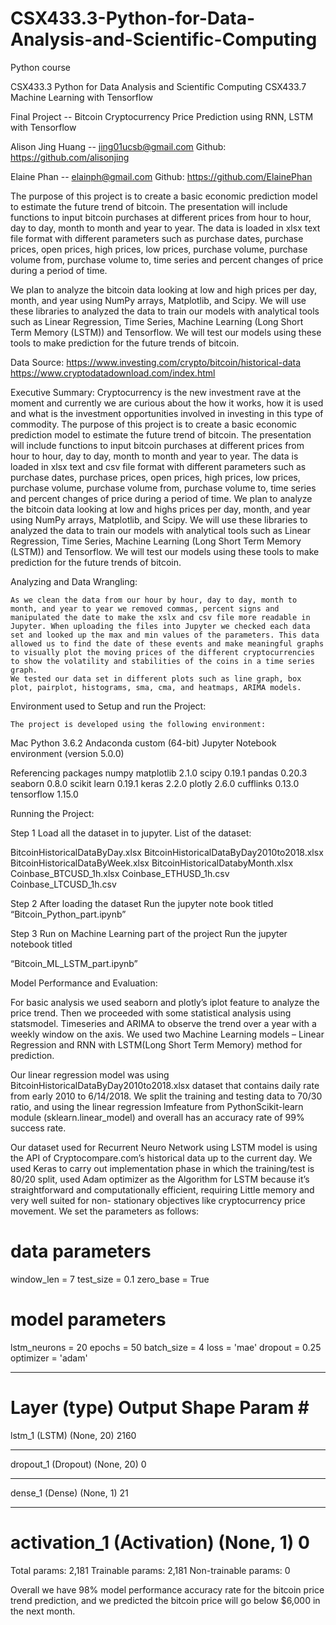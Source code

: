# CSX433.3-Python-for-Data-Analysis-and-Scientific-Computing
Python course

CSX433.3 Python for Data Analysis and Scientific Computing
CSX433.7 Machine Learning with Tensorflow

Final Project -- Bitcoin Cryptocurrency Price Prediction using RNN, LSTM with Tensorflow

Alison Jing Huang  -- jing01ucsb@gmail.com
Github: https://github.com/alisonjing

Elaine Phan  --  elainph@gmail.com
Github: https://github.com/ElainePhan


The purpose of this project is to create a basic economic prediction model to estimate the future trend of bitcoin. The presentation will include functions to input bitcoin purchases at different prices from hour to hour, day to day, month to month and year to year. The data is loaded in xlsx text file format with different parameters such as purchase dates, purchase prices, open prices, high prices, low prices, purchase volume, purchase volume from, purchase volume to, time series and percent changes of price during a period of time. 

We plan to analyze the bitcoin data looking at low and high prices per day, month, and year using NumPy arrays, Matplotlib, and Scipy. We will use these libraries to analyzed the data to train our models with analytical tools such as Linear Regression, Time Series, Machine Learning (Long Short Term Memory (LSTM)) and Tensorflow. We will test our models using these tools to make prediction for the future trends of bitcoin.

Data Source:
https://www.investing.com/crypto/bitcoin/historical-data
https://www.cryptodatadownload.com/index.html


Executive Summary:
Cryptocurrency is the new investment rave at the moment and currently we are curious about the how it works, how it is used and what is the investment opportunities involved in investing in this type of commodity. 
The purpose of this project is to create a basic economic prediction model to estimate the future trend of bitcoin. The presentation will include functions to input bitcoin purchases at different prices from hour to hour, day to day, month to month and year to year. The data is loaded in xlsx text and csv file format with different parameters such as purchase dates, purchase prices, open prices, high prices, low prices, purchase volume, purchase volume from, purchase volume to, time series and percent changes of price during a period of time.   	We plan to analyze the bitcoin data looking at low and highs prices per day, month, and year using NumPy arrays, Matplotlib, and Scipy. We will use these libraries to analyzed the data to train our models with analytical tools such as Linear Regression, Time Series, Machine Learning (Long Short Term Memory (LSTM)) and Tensorflow. We will test our models using these tools to make prediction for the future trends of bitcoin.

Analyzing and Data Wrangling: 

 	As we clean the data from our hour by hour, day to day, month to month, and year to year we removed commas, percent signs and manipulated the date to make the xslx and csv file more readable in Jupyter. When uploading the files into Jupyter we checked each data set and looked up the max and min values of the parameters. This data allowed us to find the date of these events and make meaningful graphs to visually plot the moving prices of the different cryptocurrencies to show the volatility and stabilities of the coins in a time series graph. 
   	We tested our data set in different plots such as line graph, box plot, pairplot, histograms, sma, cma, and heatmaps, ARIMA models. 

Environment used to Setup and run the Project:

	The project is developed using the following environment:
Mac 
  	Python 3.6.2 Andaconda custom (64-bit) Jupyter Notebook environment (version 5.0.0)
	
Referencing packages
	numpy
	matplotlib 	2.1.0
	scipy 		0.19.1
	pandas  	0.20.3
	seaborn	0.8.0
	scikit learn	0.19.1
	keras		2.2.0
	plotly		2.6.0
	cufflinks   	0.13.0	
  tensorflow    1.15.0


Running the Project:	

Step  1
Load all the dataset in to jupyter. 
List of the dataset:

BitcoinHistoricalDataByDay.xlsx
BitcoinHistoricalDataByDay2010to2018.xlsx
BitcoinHistoricalDataByWeek.xlsx
BitcoinHistoricalDatabyMonth.xlsx
Coinbase_BTCUSD_1h.xlsx
Coinbase_ETHUSD_1h.csv
Coinbase_LTCUSD_1h.csv


Step 2
After loading the dataset
Run the jupyter note book titled
“Bitcoin_Python_part.ipynb”

Step 3 Run on Machine Learning part of the project
Run the jupyter notebook titled 

“Bitcoin_ML_LSTM_part.ipynb”


Model Performance and Evaluation:

For basic analysis we used seaborn and plotly’s iplot feature to analyze the price trend.
Then we proceeded with some statistical analysis using statsmodel. Timeseries and ARIMA 
to observe the trend over a year with a weekly window on the axis. We used two Machine Learning models – Linear Regression and RNN with LSTM(Long Short Term Memory) method
for prediction. 

Our linear regression model was using BitcoinHistoricalDataByDay2010to2018.xlsx dataset that contains daily rate from early 2010 to 6/14/2018. We split the training and testing data to 70/30 ratio, and using the linear regression lmfeature from PythonScikit-learn module (sklearn.linear_model) and overall has an accuracy rate of 99% success rate. 



Our dataset used for Recurrent Neuro Network using LSTM model is using the API of Cryptocompare.com’s historical data up to the current day. We used Keras to carry out implementation phase in which the training/test is 80/20 split, used Adam optimizer as the
Algorithm for LSTM because it’s straightforward and computationally efficient, requiring 
Little memory and very well suited for non- stationary objectives like cryptocurrency price movement. We set the parameters as follows:
# data parameters
window_len = 7
test_size = 0.1
zero_base = True

# model parameters
lstm_neurons = 20
epochs = 50
batch_size = 4
loss = 'mae'
dropout = 0.25
optimizer = 'adam'
_________________________________________________________________
Layer (type)                Output Shape              Param #   
=================================================================
lstm_1 (LSTM)               (None, 20)                2160      
_________________________________________________________________
dropout_1 (Dropout)         (None, 20)                0         
_________________________________________________________________
dense_1 (Dense)             (None, 1)                 21        
_________________________________________________________________
activation_1 (Activation)   (None, 1)                 0         
=================================================================
Total params: 2,181
Trainable params: 2,181
Non-trainable params: 0

Overall we have 98% model performance accuracy rate for the bitcoin price trend prediction, and we predicted the bitcoin price will go below $6,000 in the next month.






